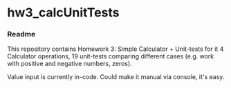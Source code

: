 # hw3_calcUnitTests

### Readme

This repository contains Homework 3: Simple Calculator + Unit-tests for it
4 Calculator operations, 19 unit-tests comparing different cases
(e.g. work with positive and negative numbers, zeros).

Value input is currently in-code. Could make it manual via console, it's easy.
